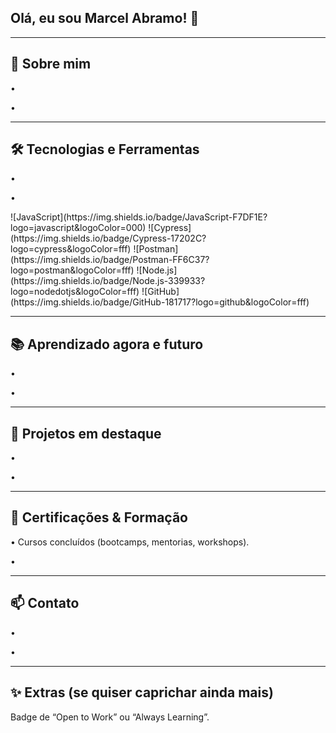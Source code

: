 ## Olá, eu sou Marcel Abramo! 👋


---
<!--
**Marcel-Abramo/Marcel-Abramo** is a ✨ _special_ ✨ repository because its `README.md` (this file) appears on your GitHub profile.

Here are some ideas to get you started:

- 🔭 I’m currently working on ...
- 🌱 I’m currently learning ...
-->

## 🧭 Sobre mim
<p>•  </p> 
<p>•  </p> 

---

## 🛠️ Tecnologias e Ferramentas
<p>•  </p> 
<p>•  </p> 
![JavaScript](https://img.shields.io/badge/JavaScript-F7DF1E?logo=javascript&logoColor=000)
![Cypress](https://img.shields.io/badge/Cypress-17202C?logo=cypress&logoColor=fff)
![Postman](https://img.shields.io/badge/Postman-FF6C37?logo=postman&logoColor=fff)
![Node.js](https://img.shields.io/badge/Node.js-339933?logo=nodedotjs&logoColor=fff)
![GitHub](https://img.shields.io/badge/GitHub-181717?logo=github&logoColor=fff)

---

## 📚 Aprendizado agora e futuro
<p>•  </p> 
<p>•  </p> 

---

## 🧪 Projetos em destaque
<p>•  </p> 
<p>•  </p> 

---

## 🏅 Certificações & Formação 
<p>• Cursos concluídos (bootcamps, mentorias, workshops).</p> 
<p>•  </p> 

---

## 📫 Contato
<p>•  </p> 
<p>•  </p> 

---

## ✨ Extras (se quiser caprichar ainda mais)
Badge de “Open to Work” ou “Always Learning”.
